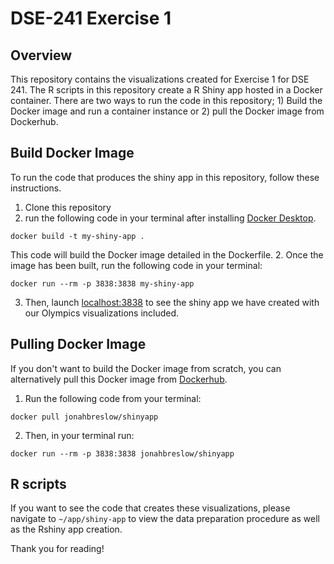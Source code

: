 # DSE-241 Exercise 1
## Overview
This repository contains the visualizations created for Exercise 1 for DSE 241. The R scripts in this repository create a R Shiny app hosted in a Docker container.
There are two ways to run the code in this repository; 1) Build the Docker image and run a container instance or 2) pull the Docker image from Dockerhub.

## Build Docker Image 
To run the code that produces the shiny app in this repository, follow these instructions.
1. Clone this repository
1. run the following code in your terminal after installing [Docker Desktop](https://www.docker.com/products/docker-desktop).
```
docker build -t my-shiny-app .
```
This code will build the Docker image detailed in the Dockerfile. 
2. Once the image has been built, run the following code in your terminal:
```
docker run --rm -p 3838:3838 my-shiny-app
```
3. Then, launch [localhost:3838](https://localhost:3838) to see the shiny app we have created with our Olympics visualizations included.

## Pulling Docker Image
If you don't want to build the Docker image from scratch, you can alternatively pull this Docker image from [Dockerhub](https://hub.docker.com). 
1. Run the following code from your terminal:
```
docker pull jonahbreslow/shinyapp
```
2. Then, in your terminal run:
```
docker run --rm -p 3838:3838 jonahbreslow/shinyapp
```

## R scripts
If you want to see the code that creates these visualizations, please navigate to `~/app/shiny-app` to view the data preparation procedure as well as the 
Rshiny app creation.

Thank you for reading!
